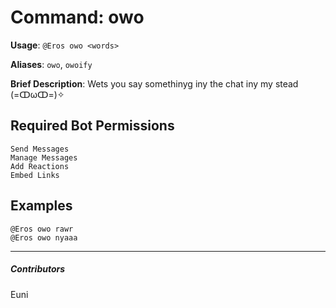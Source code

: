 # Command: owo


**Usage**: `@Eros owo <words>`

**Aliases**: `owo`, `owoify`

**Brief Description**: Wets you say somethinyg iny the chat iny my stead (=ↀωↀ=)✧



## Required Bot Permissions

```
Send Messages
Manage Messages
Add Reactions
Embed Links
```

## Examples

```
@Eros owo rawr
@Eros owo nyaaa
```


---

##### Contributors


Euni
